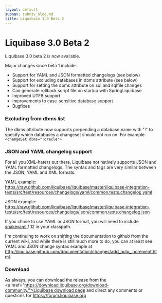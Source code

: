 ```yaml
---
layout: default
subnav: subnav_blog.md
title: Liquibase 3.0 Beta 2
---
```

# Liquibase 3.0 Beta 2

Liquibase 3.0 beta 2 is now available.


Major changes since beta 1 include:


- Support for YAML and JSON formatted changelogs (see below)
- Support for excluding databases in dbms attribute (see below)
- Support for setting the dbms attribute on sql and sqlfile changes
- Can generate rollback script file on startup with SpringLiquibase
- Improved UTF8 support
- Improvements to case-sensitive database support
- Bugfixes

### Excluding from dbms list

The dbms attribute now supports prepending a database name with "!" to specify which databases a changeset should not run on. For example: `<changeSet dbms="!oracle">`

### JSON and YAML changelog support


For all you XML-haters out there, Liquibase not natively supports JSON and YAML formatted changelogs. The syntax and tags are very similar between the JSON, YAML and XML formats.


YAML example: <a href="https://raw.github.com/liquibase/liquibase/master/liquibase-integration-tests/src/test/resources/changelogs/yaml/common.tests.changelog.yaml">https://raw.github.com/liquibase/liquibase/master/liquibase-integration-tests/src/test/resources/changelogs/yaml/common.tests.changelog.yaml</a>


JSON example: <a href="https://raw.github.com/liquibase/liquibase/master/liquibase-integration-tests/src/test/resources/changelogs/json/common.tests.changelog.json">https://raw.github.com/liquibase/liquibase/master/liquibase-integration-tests/src/test/resources/changelogs/json/common.tests.changelog.json</a>


If you chose to use YAML or JSON format, you will need to include <a href="https://code.google.com/p/snakeyaml/">snakeyaml </a>1.12 in your classpath.


I'm continuing to work on shifting the documentation to github from the current wiki, and while there is still much more to do, you can at least see YAML and JSON change syntax example at <a href="http://liquibase.github.com/documentation/changes/add_auto_increment.html">http://liquibase.github.com/documentation/changes/add_auto_increment.html</a>.


### Download


As always, you can download the release from the 
<a href="https://download.liquibase.org/download-community/">Liquibase download page</a> and direct any comments or questions for <a href="https://forum.liquibase.org/">https://forum.liquibase.org</a>
